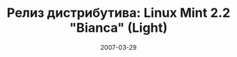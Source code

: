 ---
layout: post
title: "Релиз дистрибутива: Linux Mint 2.2 \"Bianca\" (Light)"
date: 2007-03-29   
---